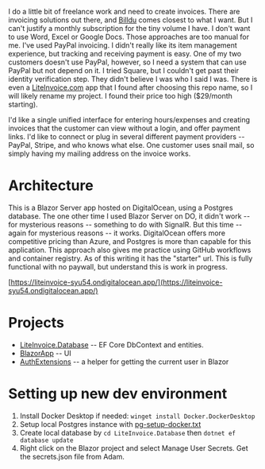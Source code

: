 I do a little bit of freelance work and need to create invoices. There are invoicing solutions out there, and [Billdu](https://www.billdu.com/) comes closest to what I want. But I can't justify a monthly subscription for the tiny volume I have. I don't want to use Word, Excel or Google Docs. Those approaches are too manual for me. I've used PayPal invoicing. I didn't really like its item management experience, but tracking and receiving payment is easy. One of my two customers doesn't use PayPal, however, so I need a system that can use PayPal but not depend on it. I tried Square, but I couldn't get past their identity verification step. They didn't believe I was who I said I was. There is even a [LiteInvoice.com](https://liteinvoice.com/) app that I found after choosing this repo name, so I will likely rename my project. I found their price too high ($29/month starting).

I'd like a single unified interface for entering hours/expenses and creating invoices that the customer can view without a login, and offer payment links. I'd like to connect or plug in several different payment providers -- PayPal, Stripe, and who knows what else. One customer uses snail mail, so simply having my mailing address on the invoice works.

# Architecture
This is a Blazor Server app hosted on DigitalOcean, using a Postgres database. The one other time I used Blazor Server on DO, it didn't work -- for mysterious reasons -- something to do with SignalR. But this time -- again for mysterious reasons -- it works. DigitalOcean offers more competitive pricing than Azure, and Postgres is more than capable for this application. This approach also gives me practice using GitHub workflows and container registry. As of this writing it has the "starter" url. This is fully functional with no paywall, but understand this is work in progress.

[https://liteinvoice-syu54.ondigitalocean.app/](https://liteinvoice-syu54.ondigitalocean.app/)

# Projects
- [LiteInvoice.Database](https://github.com/adamfoneil/LiteInvoice/tree/master/LiteInvoice.Database) -- EF Core DbContext and entities.
- [BlazorApp](https://github.com/adamfoneil/LiteInvoice/tree/master/BlazorApp) -- UI
- [AuthExtensions](https://github.com/adamfoneil/LiteInvoice/tree/master/AuthExtensions) -- a helper for getting the current user in Blazor


# Setting up new dev environment
1. Install Docker Desktop if needed: `winget install Docker.DockerDesktop`
2. Setup local Postgres instance with [pg-setup-docker.txt](https://github.com/adamfoneil/LiteInvoice/blob/master/pg-setup-docker.txt)
3. Create local database by `cd LiteInvoice.Database` then `dotnet ef database update`
4. Right click on the Blazor project and select Manage User Secrets. Get the secrets.json file from Adam.
